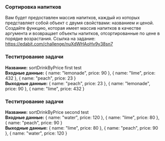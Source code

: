 ### Сортировка напитков

Вам будет предоставлен массив напитков, каждый из которых представляет собой объект с двумя свойствами: названием и ценой. Создайте функцию, которая имеет массив напитков в качестве аргумента и возвращает объекты напитков, отсортированные по цене в порядке возрастания.
Ссылка на задание: https://edabit.com/challenge/nuXdWHAoHv9y38sn7
### Теститрование задачи

**Название:**
sortDrinkByPrice first test</br>
**Входные данные:** { name: "lemonade", price: 90 },
{ name: "lime", price: 432 },
{ name: "peach", price: 23 }</br>
**Выходные данные:** { name: "peach", price: 23 },
{ name: "lemonade", price: 90 },
{ name: "lime", price: 432 }</br>

### Теститрование задачи

**Название:**
sortDrinkByPrice second test</br>
**Входные данные:** { name: "water", price: 120 },
{ name: "lime", price: 80 },
{ name: "peach", price: 90 }</br>
**Выходные данные:** { name: "lime", price: 80 },
{ name: "peach", price: 90 },
{ name: "water", price: 120 }</br>